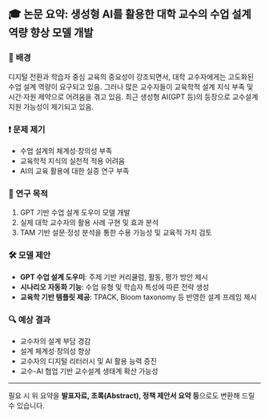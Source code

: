 ## 🎓 **논문 요약: 생성형 AI를 활용한 대학 교수의 수업 설계 역량 향상 모델 개발**

### 📌 **배경**  
디지털 전환과 학습자 중심 교육의 중요성이 강조되면서, 대학 교수자에게는 고도화된 수업 설계 역량이 요구되고 있음. 그러나 많은 교수자들이 교육학적 설계 지식 부족 및 시간·자원 제약으로 어려움을 겪고 있음. 최근 생성형 AI(GPT 등)의 등장으로 교수설계 지원 가능성이 제기되고 있음.

### ❗ **문제 제기**  
- 수업 설계의 체계성·창의성 부족  
- 교육학적 지식의 실천적 적용 어려움  
- AI의 교육 활용에 대한 실증 연구 부족

### 🎯 **연구 목적**  
1. GPT 기반 수업 설계 도우미 모델 개발  
2. 실제 대학 교수자의 활용 사례 구현 및 효과 분석  
3. TAM 기반 설문·정성 분석을 통한 수용 가능성 및 교육적 가치 검토

### 🛠️ **모델 제안**  
- **GPT 수업 설계 도우미**: 주제 기반 커리큘럼, 활동, 평가 방안 제시  
- **시나리오 자동화 기능**: 수업 유형 및 학습자 특성에 따른 전략 생성  
- **교육학 기반 템플릿 제공**: TPACK, Bloom taxonomy 등 반영한 설계 프레임 제시

### 🔍 **예상 결과**  
- 교수자의 설계 부담 경감  
- 설계 체계성·창의성 향상  
- 교수자의 디지털 리터러시 및 AI 활용 능력 증진  
- 교수-AI 협업 기반 교수설계 생태계 확산 가능성

---

필요 시 위 요약을 **발표자료, 초록(Abstract), 정책 제안서 요약 등**으로도 변환해 드릴 수 있습니다.
